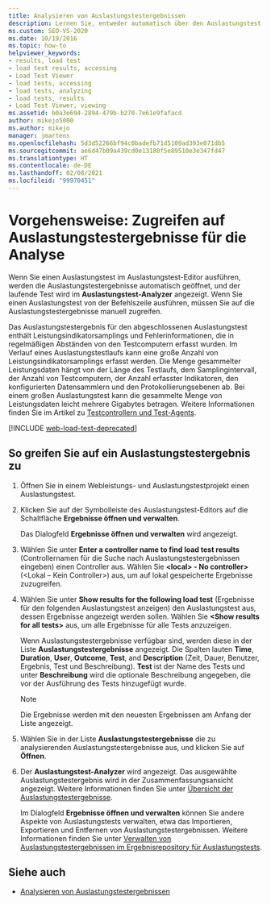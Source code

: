 ```yaml
---
title: Analysieren von Auslastungstestergebnissen
description: Lernen Sie, entweder automatisch über den Auslastungstest-Analyzer oder manuell für Tests über die Befehlszeile für die Analyse auf Auslastungstestergebnisse zuzugreifen.
ms.custom: SEO-VS-2020
ms.date: 10/19/2016
ms.topic: how-to
helpviewer_keywords:
- results, load test
- load test results, accessing
- Load Test Viewer
- load tests, accessing
- load tests, analyzing
- load tests, results
- Load Test Viewer, viewing
ms.assetid: b0a3e694-2894-479b-b270-7e61e9fafacd
author: mikejo5000
ms.author: mikejo
manager: jmartens
ms.openlocfilehash: 5d3d52266bf94c0badefb71d5109ad393e071db5
ms.sourcegitcommit: ae6d47b09a439cd0e13180f5e89510e3e347fd47
ms.translationtype: HT
ms.contentlocale: de-DE
ms.lasthandoff: 02/08/2021
ms.locfileid: "99970451"
---
```

# <a name="how-to-access-load-test-results-for-analysis"></a>Vorgehensweise: Zugreifen auf Auslastungstestergebnisse für die Analyse

Wenn Sie einen Auslastungstest im Auslastungstest-Editor ausführen, werden die Auslastungstestergebnisse automatisch geöffnet, und der laufende Test wird im **Auslastungstest-Analyzer** angezeigt. Wenn Sie einen Auslastungstest von der Befehlszeile ausführen, müssen Sie auf die Auslastungstestergebnisse manuell zugreifen.

Das Auslastungstestergebnis für den abgeschlossenen Auslastungstest enthält Leistungsindikatorsamplings und Fehlerinformationen, die in regelmäßigen Abständen von den Testcomputern erfasst wurden. Im Verlauf eines Auslastungstestlaufs kann eine große Anzahl von Leistungsindikatorsamplings erfasst werden. Die Menge gesammelter Leistungsdaten hängt von der Länge des Testlaufs, dem Samplingintervall, der Anzahl von Testcomputern, der Anzahl erfasster Indikatoren, den konfigurierten Datensammlern und den Protokollierungsebenen ab. Bei einem großen Auslastungstest kann die gesammelte Menge von Leistungsdaten leicht mehrere Gigabytes betragen. Weitere Informationen finden Sie im Artikel zu [Testcontrollern und Test-Agents](configure-test-agents-and-controllers-for-load-tests.md).

[!INCLUDE [web-load-test-deprecated](includes/web-load-test-deprecated.md)]

## <a name="to-access-a-load-test-result"></a>So greifen Sie auf ein Auslastungstestergebnis zu

1. Öffnen Sie in einem Webleistungs- und Auslastungstestprojekt einen Auslastungstest.

2. Klicken Sie auf der Symbolleiste des Auslastungstest-Editors auf die Schaltfläche **Ergebnisse öffnen und verwalten**.

     Das Dialogfeld **Ergebnisse öffnen und verwalten** wird angezeigt.

3. Wählen Sie unter **Enter a controller name to find load test results** (Controllernamen für die Suche nach Auslastungstestergebnissen eingeben) einen Controller aus. Wählen Sie **\<local> - No controller>** (<Lokal – Kein Controller>) aus, um auf lokal gespeicherte Ergebnisse zuzugreifen.

4. Wählen Sie unter **Show results for the following load test** (Ergebnisse für den folgenden Auslastungstest anzeigen) den Auslastungstest aus, dessen Ergebnisse angezeigt werden sollen. Wählen Sie **\<Show results for all tests>** aus, um alle Ergebnisse für alle Tests anzuzeigen.

     Wenn Auslastungstestergebnisse verfügbar sind, werden diese in der Liste **Auslastungstestergebnisse** angezeigt. Die Spalten lauten **Time**, **Duration**, **User**, **Outcome**, **Test**, and **Description** (Zeit, Dauer, Benutzer, Ergebnis, Test und Beschreibung). **Test** ist der Name des Tests und unter **Beschreibung** wird die optionale Beschreibung angegeben, die vor der Ausführung des Tests hinzugefügt wurde.

    > [!NOTE]
    > Die Ergebnisse werden mit den neuesten Ergebnissen am Anfang der Liste angezeigt.

5. Wählen Sie in der Liste **Auslastungstestergebnisse** die zu analysierenden Auslastungstestergebnisse aus, und klicken Sie auf **Öffnen**.

6. Der **Auslastungstest-Analyzer** wird angezeigt. Das ausgewählte Auslastungstestergebnis wird in der Zusammenfassungsansicht angezeigt. Weitere Informationen finden Sie unter [Übersicht der Auslastungstestergebnisse](../test/load-test-results-summary-overview.md).

     Im Dialogfeld **Ergebnisse öffnen und verwalten** können Sie andere Aspekte von Auslastungstests verwalten, etwa das Importieren, Exportieren und Entfernen von Auslastungstestergebnissen. Weitere Informationen finden Sie unter [Verwalten von Auslastungstestergebnissen im Ergebnisrepository für Auslastungstests](../test/manage-load-test-results-in-the-load-test-results-repository.md).

## <a name="see-also"></a>Siehe auch

- [Analysieren von Auslastungstestergebnissen](../test/analyze-load-test-results-using-the-load-test-analyzer.md)
